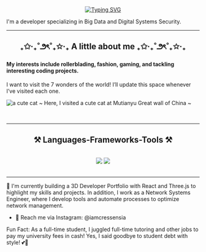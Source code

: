 <div align="center" >
<a  href="https://git.io/typing-svg"><img src="https://readme-typing-svg.demolab.com?font=Fira+Code&size=26&duration=4000&pause=1000&color=E967F7&width=435&lines=Hi+there+%F0%9F%91%8B%2C+I'm+Cressensia" alt="Typing SVG" /></a>
</div>

I'm a developer specializing in Big Data and Digital Systems Security.

------------------------------
<h2 align="center" > ₊✩‧₊˚౨ৎ˚₊✩‧₊  A little about me ₊✩‧₊˚౨ৎ˚₊✩‧₊ </h2>

#### My interests include rollerblading, fashion, gaming, and tackling interesting coding projects.

I want to visit the 7 wonders of the world! I’ll update this space whenever I’ve visited each one.

![a cute cat](mutianyu_cat.png)
~ Here, I visited a cute cat at Mutianyu Great wall of China ~

<br/>
<hr/>

<h2 align="center">⚒️ Languages-Frameworks-Tools ⚒️</h2>
<br/>
<div align="center">
    <img src="https://skillicons.dev/icons?i=react,mui,html,css,figma,django,r,java,aws,cpp,docker,cloudfare" />
    <img src="https://skillicons.dev/icons?i=nodejs,python,javascript,typescript,mongodb,nextjs,mysql,flask,git" /><br>
</div>

<br/>
<hr/>

🥳 I'm currently building a 3D Developer Portfolio with React and Three.js to highlight my skills and projects. In addition, I work as a Network Systems Engineer, where I develop tools and automate processes to optimize network management.
- 📩 Reach me via Instagram: @iamcressensia


Fun Fact: As a full-time student, I juggled full-time tutoring and other jobs to pay my university fees in cash! Yes, I said goodbye to student debt with style! 💕💫

